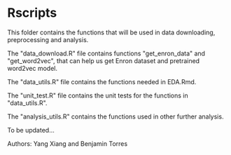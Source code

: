 # Rscripts

This folder contains the functions that will be used in data downloading, preprocessing and analysis. 

The "data_download.R" file contains functions "get_enron_data" and "get_word2vec", that can help us get Enron dataset and pretrained word2vec model. 

The "data_utils.R" file contains the functions needed in EDA.Rmd. 

The "unit_test.R" file contains the unit tests for the functions in "data_utils.R". 

The "analysis_utils.R" contains the functions used in other further analysis.

To be updated...

Authors: Yang Xiang and Benjamin Torres
